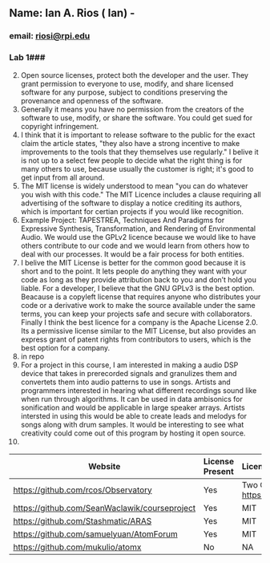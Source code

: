 ## Name: Ian A. Rios ( Ian) - 
### email: riosi@rpi.edu 

### Lab 1###
2.	Open source licenses, protect both the developer and the user. They grant permission to everyone to use, modify, and share licensed software for any purpose, subject to conditions preserving the provenance and openness of the software.
3.	Generally it means you have no permission from the creators of the software to use, modify, or share the software. You could get sued for copyright infringement.
4.	I think that it is important to release software to the public for the exact claim the article states, "they also have a strong incentive to make improvements to the tools that they themselves use regularly." I belive it is not up to a select few people to decide what the right thing is for many others to use, because usually the customer is right; it's good to get input from all around.
5.	The MIT license is widely understood to mean "you can do whatever you wish with this code."  The MIT Licence includes a clause requiring all advertising of the software to display a notice crediting its authors, which is important for certian projects if you would like recognition.
6.	Example Project: TAPESTREA, Techniques And Paradigms for Expressive Synthesis, Transformation, 
and Rendering of Environmental Audio. We would use the GPLv2 licence because we would like to have others contribute to our code and we would learn from others how to deal with our processes. It would be a fair process for both entities.
7.	I belive the MIT License is better for the common good because it is short and to the point. It lets people do anything they want with your code as long as they provide attribution back to you and don’t hold you liable. For a developer, I believe that the GNU GPLv3 is the best option. Beacause is a copyleft license that requires anyone who distributes your code or a derivative work to make the source available under the same terms, you can keep your projects safe and secure with collaborators. Finally I think the best licence for a company is the Apache License 2.0. Its a permissive license similar to the MIT License, but also provides an express grant of patent rights from contributors to users, which is the best option for a company.
8.	in repo
9.	For a project in this course, I am interested in making a audio DSP device that takes in prerecorded signals and granulizes them and convertets them into audio patterns to use in songs. Artists and programmers interested in hearing what different recordings sound like when run through algorithms. It can be used in data ambisonics for sonification and would be applicable in large speaker arrays. Artists intersted in using this would be able to create leads and melodys for songs along with drum samples. It would be interesting to see what creativity could come out of this program by hosting it open source.
10.	
| Website | License Present | License |
|-----------------------------------------------|:------|:--------------------------------------------------- |
|https://github.com/rcos/Observatory | Yes | Two Clause BSD License https://en.wikipedia.org/wiki/ISC_license |  
|https://github.com/SeanWaclawik/courseproject | Yes | MIT |  
|https://github.com/Stashmatic/ARAS | Yes | MIT |  
|https://github.com/samuelyuan/AtomForum | Yes | MIT |  
|https://github.com/mukulio/atomx | No | NA |  